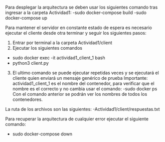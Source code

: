 Para desplegar la arquitectura se deben usar los siguientes comando tras ingresar a la carpeta Actividad1:
-sudo docker-compose build
-sudo docker-compose up

Para mantener el servidor en constante estado de espera es necesario ejecutar el cliente desde otra terminar y seguir los siguientes pasos:
1. Entrar por terminal a la carpeta Actividad1/client
2. Ejecutar los siguientes comandos
  - sudo docker exec -it actividad1_client_1 bash
  - python3 client.py
3. El ultimo comando se puede ejecutar repetidas veces y se ejecutará el cliente quien enviará un mensaje genérico de prueba
Importante:
 actividad1_client_1 es el nombre del contenedor, para verificar que el nombre es el correcto y no cambia usar el comando:
 -sudo docker ps
 Con el comando anterior se podrán ver los nombres de todos los contenedores.

La ruta de los archivos son las siguientes:
-Actividad1/client/respuestas.txt

Para recuperar la arquitectura de cualquier error ejecutar el siguiente comando:
- sudo docker-compose down
